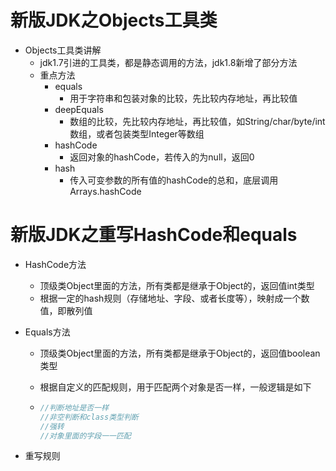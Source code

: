 # 新版JDK之Objects工具类

* Objects工具类讲解
  * jdk1.7引进的工具类，都是静态调用的方法，jdk1.8新增了部分方法
  * 重点方法
    * equals
      * 用于字符串和包装对象的比较，先比较内存地址，再比较值
    * deepEquals
      * 数组的比较，先比较内存地址，再比较值，如String/char/byte/int数组，或者包装类型Integer等数组
    * hashCode
      * 返回对象的hashCode，若传入的为null，返回0
    * hash
      * 传入可变参数的所有值的hashCode的总和，底层调用Arrays.hashCode

# 新版JDK之重写HashCode和equals

* HashCode方法

  * 顶级类Object里面的方法，所有类都是继承于Object的，返回值int类型
  * 根据一定的hash规则（存储地址、字段、或者长度等），映射成一个数值，即散列值

* Equals方法

  * 顶级类Object里面的方法，所有类都是继承于Object的，返回值boolean类型

  * 根据自定义的匹配规则，用于匹配两个对象是否一样，一般逻辑是如下

  * ```java
    //判断地址是否一样
    //非空判断和class类型判断
    //强转
    //对象里面的字段一一匹配
    ```

* 重写规则

  ```java
  ```

  
